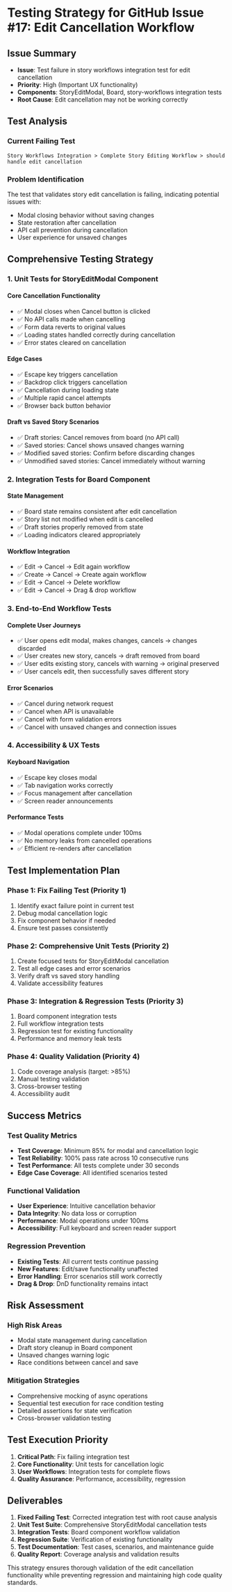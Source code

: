 # Testing Strategy for GitHub Issue #17: Edit Cancellation Workflow

## Issue Summary
- **Issue**: Test failure in story workflows integration test for edit cancellation
- **Priority**: High (Important UX functionality)
- **Components**: StoryEditModal, Board, story-workflows integration tests
- **Root Cause**: Edit cancellation may not be working correctly

## Test Analysis

### Current Failing Test
```
Story Workflows Integration > Complete Story Editing Workflow > should handle edit cancellation
```

### Problem Identification
The test that validates story edit cancellation is failing, indicating potential issues with:
- Modal closing behavior without saving changes
- State restoration after cancellation
- API call prevention during cancellation
- User experience for unsaved changes

## Comprehensive Testing Strategy

### 1. Unit Tests for StoryEditModal Component

#### Core Cancellation Functionality
- ✅ Modal closes when Cancel button is clicked
- ✅ No API calls made when cancelling
- ✅ Form data reverts to original values
- ✅ Loading states handled correctly during cancellation
- ✅ Error states cleared on cancellation

#### Edge Cases
- ✅ Escape key triggers cancellation
- ✅ Backdrop click triggers cancellation
- ✅ Cancellation during loading state
- ✅ Multiple rapid cancel attempts
- ✅ Browser back button behavior

#### Draft vs Saved Story Scenarios
- ✅ Draft stories: Cancel removes from board (no API call)
- ✅ Saved stories: Cancel shows unsaved changes warning
- ✅ Modified saved stories: Confirm before discarding changes
- ✅ Unmodified saved stories: Cancel immediately without warning

### 2. Integration Tests for Board Component

#### State Management
- ✅ Board state remains consistent after edit cancellation
- ✅ Story list not modified when edit is cancelled
- ✅ Draft stories properly removed from state
- ✅ Loading indicators cleared appropriately

#### Workflow Integration
- ✅ Edit → Cancel → Edit again workflow
- ✅ Create → Cancel → Create again workflow
- ✅ Edit → Cancel → Delete workflow
- ✅ Edit → Cancel → Drag & drop workflow

### 3. End-to-End Workflow Tests

#### Complete User Journeys
- ✅ User opens edit modal, makes changes, cancels → changes discarded
- ✅ User creates new story, cancels → draft removed from board
- ✅ User edits existing story, cancels with warning → original preserved
- ✅ User cancels edit, then successfully saves different story

#### Error Scenarios
- ✅ Cancel during network request
- ✅ Cancel when API is unavailable
- ✅ Cancel with form validation errors
- ✅ Cancel with unsaved changes and connection issues

### 4. Accessibility & UX Tests

#### Keyboard Navigation
- ✅ Escape key closes modal
- ✅ Tab navigation works correctly
- ✅ Focus management after cancellation
- ✅ Screen reader announcements

#### Performance Tests
- ✅ Modal operations complete under 100ms
- ✅ No memory leaks from cancelled operations
- ✅ Efficient re-renders after cancellation

## Test Implementation Plan

### Phase 1: Fix Failing Test (Priority 1)
1. Identify exact failure point in current test
2. Debug modal cancellation logic
3. Fix component behavior if needed
4. Ensure test passes consistently

### Phase 2: Comprehensive Unit Tests (Priority 2)
1. Create focused tests for StoryEditModal cancellation
2. Test all edge cases and error scenarios
3. Verify draft vs saved story handling
4. Validate accessibility features

### Phase 3: Integration & Regression Tests (Priority 3)
1. Board component integration tests
2. Full workflow integration tests
3. Regression test for existing functionality
4. Performance and memory leak tests

### Phase 4: Quality Validation (Priority 4)
1. Code coverage analysis (target: >85%)
2. Manual testing validation
3. Cross-browser testing
4. Accessibility audit

## Success Metrics

### Test Quality Metrics
- **Test Coverage**: Minimum 85% for modal and cancellation logic
- **Test Reliability**: 100% pass rate across 10 consecutive runs
- **Test Performance**: All tests complete under 30 seconds
- **Edge Case Coverage**: All identified scenarios tested

### Functional Validation
- **User Experience**: Intuitive cancellation behavior
- **Data Integrity**: No data loss or corruption
- **Performance**: Modal operations under 100ms
- **Accessibility**: Full keyboard and screen reader support

### Regression Prevention
- **Existing Tests**: All current tests continue passing
- **New Features**: Edit/save functionality unaffected
- **Error Handling**: Error scenarios still work correctly
- **Drag & Drop**: DnD functionality remains intact

## Risk Assessment

### High Risk Areas
- Modal state management during cancellation
- Draft story cleanup in Board component
- Unsaved changes warning logic
- Race conditions between cancel and save

### Mitigation Strategies
- Comprehensive mocking of async operations
- Sequential test execution for race condition testing
- Detailed assertions for state verification
- Cross-browser validation testing

## Test Execution Priority

1. **Critical Path**: Fix failing integration test
2. **Core Functionality**: Unit tests for cancellation logic
3. **User Workflows**: Integration tests for complete flows
4. **Quality Assurance**: Performance, accessibility, regression

## Deliverables

1. **Fixed Failing Test**: Corrected integration test with root cause analysis
2. **Unit Test Suite**: Comprehensive StoryEditModal cancellation tests
3. **Integration Tests**: Board component workflow validation
4. **Regression Suite**: Verification of existing functionality
5. **Test Documentation**: Test cases, scenarios, and maintenance guide
6. **Quality Report**: Coverage analysis and validation results

This strategy ensures thorough validation of the edit cancellation functionality while preventing regression and maintaining high code quality standards.